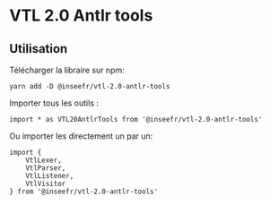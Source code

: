 # VTL 2.0 Antlr tools

## Utilisation

Télécharger la libraire sur npm:

```
yarn add -D @inseefr/vtl-2.0-antlr-tools
```

Importer tous les outils :

```
import * as VTL20AntlrTools from '@inseefr/vtl-2.0-antlr-tools'
```

Ou importer les directement un par un:

```
import {
    VtlLexer,
    VtlParser,
    VtlListener,
    VtlVisitor
} from '@inseefr/vtl-2.0-antlr-tools'
```
